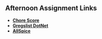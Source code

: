 ## Afternoon Assignment Links

* **[Chore Score](https://github.com/blazej686/ChoreScore)**
* **[Gregslist DotNet](https://github.com/blazej686/GregsListDotNet)**
* **[AllSpice](https://github.com/blazej686/AllSpice)**
